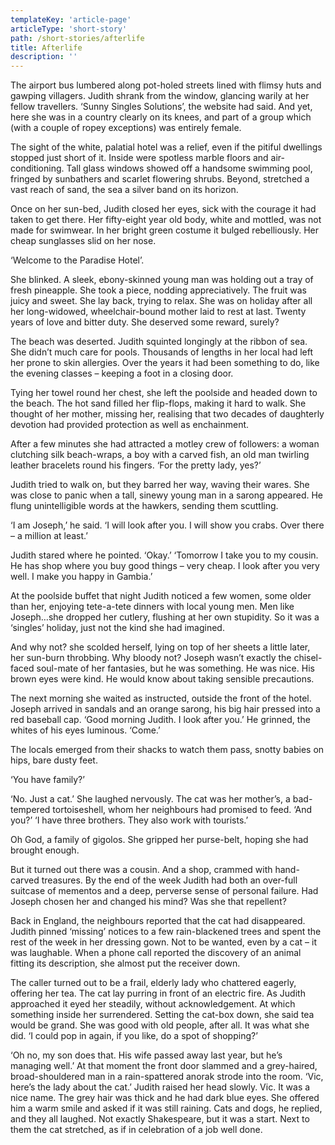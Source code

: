 ```yaml
---
templateKey: 'article-page'
articleType: 'short-story'
path: /short-stories/afterlife
title: Afterlife
description: ''
---
```


The airport bus lumbered along pot-holed streets lined with flimsy huts and
gawping villagers. Judith shrank from the window, glancing warily at her fellow
travellers. ‘Sunny Singles Solutions’, the website had said. And yet, here she
was in a country clearly on its knees, and part of a group which (with a couple
of ropey exceptions) was entirely female.

The sight of the white, palatial hotel was a relief, even if the pitiful
dwellings stopped just short of it. Inside were spotless marble floors and
air-conditioning. Tall glass windows showed off a handsome swimming pool,
fringed by sunbathers and scarlet flowering shrubs. Beyond, stretched a vast
reach of sand, the sea a silver band on its horizon.

Once on her sun-bed, Judith closed her eyes, sick with the courage it had taken
to get there. Her fifty-eight year old body, white and mottled, was not made for
swimwear. In her bright green costume it bulged rebelliously. Her cheap
sunglasses slid on her nose.

‘Welcome to the Paradise Hotel’.

She blinked. A sleek, ebony-skinned young man was holding out a tray of fresh
pineapple. She took a piece, nodding appreciatively. The fruit was juicy and
sweet. She lay back, trying to relax. She was on holiday after all her
long-widowed, wheelchair-bound mother laid to rest at last. Twenty years of love
and bitter duty. She deserved some reward, surely?

The beach was deserted. Judith squinted longingly at the ribbon of sea. She
didn’t much care for pools. Thousands of lengths in her local had left her prone
to skin allergies. Over the years it had been something to do, like the evening
classes – keeping a foot in a closing door.

Tying her towel round her chest, she left the poolside and headed down to the
beach. The hot sand filled her flip-flops, making it hard to walk. She thought
of her mother, missing her, realising that two decades of daughterly devotion
had provided protection as well as enchainment.

After a few minutes she had attracted a motley crew of followers: a woman
clutching silk beach-wraps, a boy with a carved fish, an old man twirling
leather bracelets round his fingers. ‘For the pretty lady, yes?’

Judith tried to walk on, but they barred her way, waving their wares. She was
close to panic when a tall, sinewy young man in a sarong appeared. He flung
unintelligible words at the hawkers, sending them scuttling.

‘I am Joseph,’ he said. ‘I will look after you. I will show you crabs. Over
there – a million at least.’

Judith stared where he pointed. ‘Okay.’ ‘Tomorrow I take you to my cousin. He
has shop where you buy good things – very cheap. I look after you very well. I
make you happy in Gambia.’

At the poolside buffet that night Judith noticed a few women, some older than
her, enjoying tete-a-tete dinners with local young men. Men like Joseph…she
dropped her cutlery, flushing at her own stupidity. So it was a ‘singles’
holiday, just not the kind she had imagined.

And why not? she scolded herself, lying on top of her sheets a little later, her
sun-burn throbbing. Why bloody not? Joseph wasn’t exactly the chisel-faced
soul-mate of her fantasies, but he was something. He was nice. His brown eyes
were kind. He would know about taking sensible precautions.

The next morning she waited as instructed, outside the front of the hotel.
Joseph arrived in sandals and an orange sarong, his big hair pressed into a red
baseball cap. ‘Good morning Judith. I look after you.’ He grinned, the whites of
his eyes luminous. ‘Come.’

The locals emerged from their shacks to watch them pass, snotty babies on hips,
bare dusty feet.

‘You have family?’

‘No. Just a cat.’ She laughed nervously. The cat was her mother’s, a
bad-tempered tortoiseshell, whom her neighbours had promised to feed. ‘And you?’
‘I have three brothers. They also work with tourists.’

Oh God, a family of gigolos. She gripped her purse-belt, hoping she had brought
enough.

But it turned out there was a cousin. And a shop, crammed with hand-carved
treasures. By the end of the week Judith had both an over-full suitcase of
mementos and a deep, perverse sense of personal failure. Had Joseph chosen her
and changed his mind? Was she that repellent?

Back in England, the neighbours reported that the cat had disappeared. Judith
pinned ‘missing’ notices to a few rain-blackened trees and spent the rest of the
week in her dressing gown. Not to be wanted, even by a cat – it was laughable.
When a phone call reported the discovery of an animal fitting its description,
she almost put the receiver down.

The caller turned out to be a frail, elderly lady who chattered eagerly,
offering her tea. The cat lay purring in front of an electric fire. As Judith
approached it eyed her steadily, without acknowledgement. At which something
inside her surrendered. Setting the cat-box down, she said tea would be grand.
She was good with old people, after all. It was what she did. ‘I could pop in
again, if you like, do a spot of shopping?’

‘Oh no, my son does that. His wife passed away last year, but he’s managing
well.’ At that moment the front door slammed and a grey-haired, broad-shouldered
man in a rain-spattered anorak strode into the room. ‘Vic, here’s the lady about
the cat.’ Judith raised her head slowly. Vic. It was a nice name. The grey hair
was thick and he had dark blue eyes. She offered him a warm smile and asked if
it was still raining. Cats and dogs, he replied, and they all laughed. Not
exactly Shakespeare, but it was a start. Next to them the cat stretched, as if
in celebration of a job well done.
